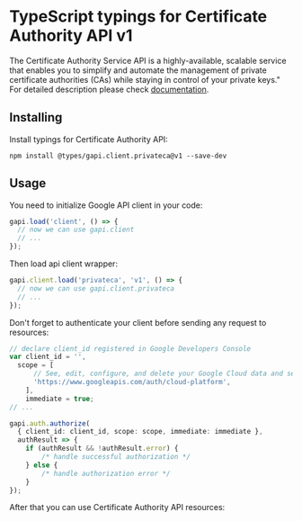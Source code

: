 # TypeScript typings for Certificate Authority API v1

The Certificate Authority Service API is a highly-available, scalable service that enables you to simplify and automate the management of private certificate authorities (CAs) while staying in control of your private keys." 
For detailed description please check [documentation](https://cloud.google.com/).

## Installing

Install typings for Certificate Authority API:

```
npm install @types/gapi.client.privateca@v1 --save-dev
```

## Usage

You need to initialize Google API client in your code:

```typescript
gapi.load('client', () => {
  // now we can use gapi.client
  // ...
});
```

Then load api client wrapper:

```typescript
gapi.client.load('privateca', 'v1', () => {
  // now we can use gapi.client.privateca
  // ...
});
```

Don't forget to authenticate your client before sending any request to resources:

```typescript
// declare client_id registered in Google Developers Console
var client_id = '',
  scope = [ 
      // See, edit, configure, and delete your Google Cloud data and see the email address for your Google Account.
      'https://www.googleapis.com/auth/cloud-platform',
    ],
    immediate = true;
// ...

gapi.auth.authorize(
  { client_id: client_id, scope: scope, immediate: immediate },
  authResult => {
    if (authResult && !authResult.error) {
        /* handle successful authorization */
    } else {
        /* handle authorization error */
    }
});
```

After that you can use Certificate Authority API resources:

```typescript
```
